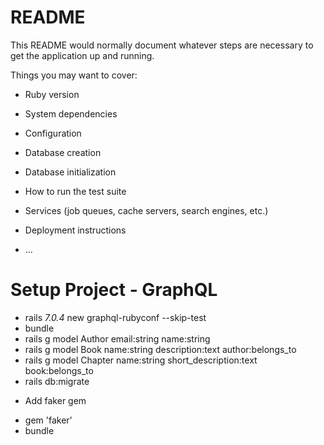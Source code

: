 # README

This README would normally document whatever steps are necessary to get the
application up and running.

Things you may want to cover:

* Ruby version

* System dependencies

* Configuration

* Database creation

* Database initialization

* How to run the test suite

* Services (job queues, cache servers, search engines, etc.)

* Deployment instructions

* ...

# Setup Project - GraphQL

- rails _7.0.4_ new graphql-rubyconf --skip-test
- bundle
- rails g model Author email:string name:string
- rails g model Book name:string description:text author:belongs_to
- rails g model Chapter name:string short_description:text book:belongs_to
- rails db:migrate
* Add faker gem
- gem 'faker'
- bundle
